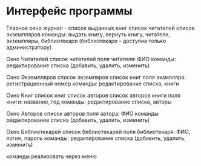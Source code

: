 ﻿# Интерфейс программы

Главное окно
журнал - список выданных книг
список читателей
список экземпляров
команды: выдать книгу, вернуть книгу, читатели, экземпляры, библиотекари
(библиотекари - доступна только администратору)

Окно Читателей
список читателей
поля читателя: ФИО
команды: редактирование списка (добавить, удалить, изменить)

Окно Экземпляров
список экземпяров
список книг
поля экзмпляра: регистрационный номер
команды: редактирование списка, книги

Окно Книг
список книг
список авторов
список авторов книги
поля книги: название, год
команды: редактирование списка, авторы

Окно Авторов
список авторов
поля автора: ФИО
команды: редактирование списка (добавить, удалить, изменить)

Окно Библиотекарей
список библиотекарей
поля библиотекаря: ФИО, логин, пароль
команды: редактирование списка (добавить, удалить, изменить)

команды реализовать через меню
